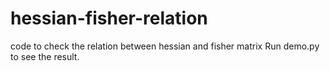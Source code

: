 # hessian-fisher-relation
code to check the relation between hessian and fisher matrix
Run demo.py to see the result.
